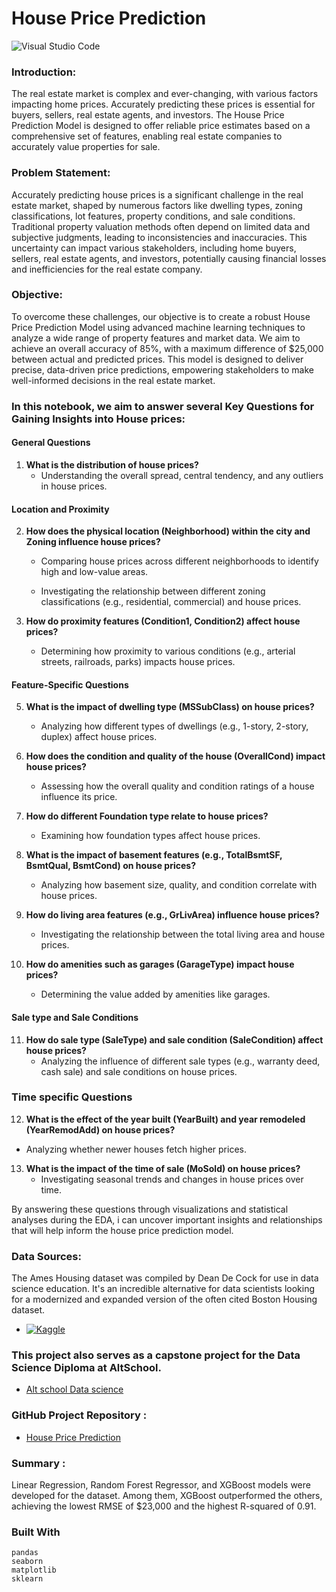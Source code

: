 # House Price Prediction
![Visual Studio Code](https://img.shields.io/badge/Visual%20Studio%20Code-0078d7.svg?style=for-the-badge&logo=visual-studio-code&logoColor=white)
 
 
### Introduction:

The real estate market is complex and ever-changing, with various factors impacting home prices. Accurately predicting these prices is essential for buyers, sellers, real estate agents, and investors. The House Price Prediction Model is designed to offer reliable price estimates based on a comprehensive set of features, enabling real estate companies to accurately value properties for sale.

### Problem Statement:

Accurately predicting house prices is a significant challenge in the real estate market, shaped by numerous factors like dwelling types, zoning classifications, lot features, property conditions, and sale conditions. Traditional property valuation methods often depend on limited data and subjective judgments, leading to inconsistencies and inaccuracies. This uncertainty can impact various stakeholders, including home buyers, sellers, real estate agents, and investors, potentially causing financial losses and inefficiencies for the real estate company.


### Objective:

To overcome these challenges, our objective is to create a robust House Price Prediction Model using advanced machine learning techniques to analyze a wide range of property features and market data. We aim to achieve an overall accuracy of 85%, with a maximum difference of $25,000 between actual and predicted prices. This model is designed to deliver precise, data-driven price predictions, empowering stakeholders to make well-informed decisions in the real estate market.


### In this notebook, we aim to answer several Key Questions for Gaining Insights into House prices:

#### General Questions

1. **What is the distribution of house prices?**
   - Understanding the overall spread, central tendency, and any outliers in house prices.

#### Location and Proximity

2. **How does the physical location (Neighborhood) within the city and Zoning influence house prices?**
   - Comparing house prices across different neighborhoods to identify high and low-value areas.

   - Investigating the relationship between different zoning classifications (e.g., residential, commercial) and house prices.

4. **How do proximity features (Condition1, Condition2) affect house prices?**
   - Determining how proximity to various conditions (e.g., arterial streets, railroads, parks) impacts house prices.

#### Feature-Specific Questions

5. **What is the impact of dwelling type (MSSubClass) on house prices?**
   - Analyzing how different types of dwellings (e.g., 1-story, 2-story, duplex) affect house prices.

6. **How does the condition and quality of the house (OverallCond) impact house prices?**
   - Assessing how the overall quality and condition ratings of a house influence its price.

7. **How do different Foundation type relate to house prices?**
    - Examining how foundation types affect house prices.

8. **What is the impact of basement features (e.g., TotalBsmtSF, BsmtQual, BsmtCond) on house prices?**
    - Analyzing how basement size, quality, and condition correlate with house prices.

9. **How do living area features (e.g., GrLivArea) influence house prices?**
    - Investigating the relationship between the total living area and house prices.

10. **How do amenities such as garages (GarageType) impact house prices?**
    - Determining the value added by amenities like  garages.

#### Sale type and Sale Conditions

11. **How do sale type (SaleType) and sale condition (SaleCondition) affect house prices?**
    - Analyzing the influence of different sale types (e.g., warranty deed, cash sale) and sale conditions on house prices.

### Time specific Questions
12. **What is the effect of the year built (YearBuilt) and year remodeled (YearRemodAdd) on house prices?**
   - Analyzing whether newer houses fetch higher prices.

13. **What is the impact of the time of sale (MoSold) on house prices?**
    - Investigating seasonal trends and changes in house prices over time.


By answering these questions through visualizations and statistical analyses during the EDA, i can uncover important insights and relationships that will help inform the house price prediction model.


### Data Sources:

The Ames Housing dataset was compiled by Dean De Cock for use in data science education. It's an incredible alternative for data scientists looking for a modernized and expanded version of the often cited Boston Housing dataset.

* <a href="https://www.kaggle.com/competitions/house-prices-advanced-regression-techniques/overview" target="_blank">
    <img src="https://img.shields.io/badge/Kaggle-035a7d?style=for-the-badge&logo=kaggle&logoColor=white" alt="Kaggle">
 </a>

### This project also serves as a capstone project for the Data Science Diploma at AltSchool.
* [Alt school Data science](https://altschoolafrica.com/)

### GitHub Project Repository :
* [House Price Prediction](https://github.com/SaliuA/Housing-Price-Prediction)

### Summary :
Linear Regression, Random Forest Regressor, and XGBoost models were developed for the dataset. Among them, XGBoost outperformed the others, achieving the lowest RMSE of $23,000 and the highest R-squared of 0.91.

### Built With

```
pandas
seaborn
matplotlib
sklearn
```
